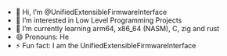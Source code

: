 - 👋 Hi, I’m @UnifiedExtensibleFirmwareInterface
- 👀 I’m interested in Low Level Programming Projects
- 🌱 I’m currently learning arm64, x86_64 (NASM), C, zig and rust
- 😄 Pronouns: He
- ⚡ Fun fact: I am the UnifiedExtensibleFirmwareInterface

<!---
UnifiedExtendableFirmwareInterface/UnifiedExtendableFirmwareInterface is a ✨ special ✨ repository because its `README.md` (this file) appears on your GitHub profile.
You can click the Preview link to take a look at your changes.
--->
